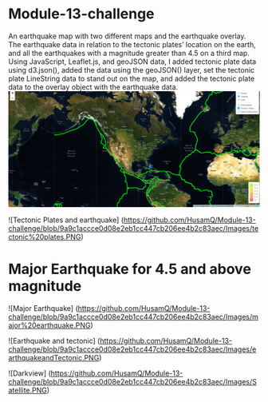 # Module-13-challenge
 An earthquake map with two different maps and the earthquake overlay. The earthquake data in relation to the tectonic plates’ location on the earth, and all the earthquakes with a magnitude greater than 4.5 on a third map. Using JavaScript, Leaflet.js, and geoJSON data,  I added tectonic plate data using d3.json(), added the data using the geoJSON() layer, set the tectonic plate LineString data to stand out on the map, and added the tectonic plate data to the overlay object with the earthquake data.
 ![Tectonic Plates](https://github.com/HusamQ/Module-13-challenge/blob/9a9c1accce0d08e2eb1cc447cb206ee4b2c83aec/Images/tectonic%20plate.PNG)
 
 ![Tectonic Plates and earthquake] (https://github.com/HusamQ/Module-13-challenge/blob/9a9c1accce0d08e2eb1cc447cb206ee4b2c83aec/Images/tectonic%20plates.PNG)
 # Major Earthquake for 4.5 and above magnitude
 ![Major Earthquake] (https://github.com/HusamQ/Module-13-challenge/blob/9a9c1accce0d08e2eb1cc447cb206ee4b2c83aec/Images/major%20earthquake.PNG)
 
 ![Earthquake and tectonic] (https://github.com/HusamQ/Module-13-challenge/blob/9a9c1accce0d08e2eb1cc447cb206ee4b2c83aec/Images/earthquakeandTectonic.PNG)
 
 ![Darkview] (https://github.com/HusamQ/Module-13-challenge/blob/9a9c1accce0d08e2eb1cc447cb206ee4b2c83aec/Images/Satellite.PNG)
 
